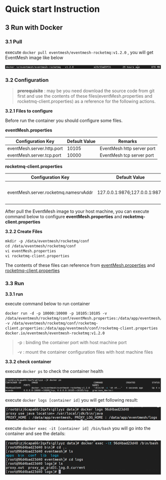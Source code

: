 # Quick start Instruction

## 3 Run with Docker

### 3.1 Pull

execute `docker pull eventmesh/eventmesh-rocketmq:v1.2.0` , you will get EventMesh image like below

![image-20210309155255510](../../images/docker/docker-image.png)

### 3.2 Configuration

> **prerequisite** : may be you need download the source code from git first and use the contents of these files(eventMesh.properties and rocketmq-client.properties) as a reference for the following actions.

**3.2.1 Files to configure**

Before run the container you should configure some files.

**eventMesh.properties**

| Configuration Key      | Default Value | Remarks                    |
| ---------------------- | ------------- | -------------------------- |
| eventMesh.server.http.port | 10105         | EventMesh http server port |
| eventMesh.server.tcp.port  | 10000         | EventMesh tcp server port  |

**rocketmq-client.properties**

| Configuration Key                 | Default Value                 | Remarks                          |
| --------------------------------- | ----------------------------- | -------------------------------- |
| eventMesh.server.rocketmq.namesrvAddr | 127.0.0.1:9876;127.0.0.1:9876 | RocketMQ namesrv default address |

After pull the EventMesh image to your host machine, you can execute command below to configure **eventMesh.properties**
and **rocketmq-client.properties**

**3.2.2 Create Files**

```shell
mkdir -p /data/eventmesh/rocketmq/conf
cd /data/eventmesh/rocketmq/conf
vi eventMesh.properties
vi rocketmq-client.properties
```

The contents of these files can reference
from [eventMesh.properties](https://github.com/WeBankFinTech/EventMesh/blob/develop/eventmesh-runtime/conf/eventMesh.properties)
and [rocketmq-client.properties](https://github.com/WeBankFinTech/EventMesh/blob/develop/eventmesh-runtime/conf/rocketmq-client.properties)

### 3.3 Run

**3.3.1 run**

execute command below to run container

```
docker run -d -p 10000:10000 -p 10105:10105 -v /data/eventmesh/rocketmq/conf/eventMesh.properties:/data/app/eventmesh/conf/eventMesh.properties -v /data/eventmesh/rocketmq/conf/rocketmq-client.properties:/data/app/eventmesh/conf/rocketmq-client.properties docker.io/eventmesh/eventmesh-rocketmq:v1.2.0
```

> -p : binding the container port with host machine port
>
> -v : mount the container configuration files with host machine files

**3.3.2 check container**

execute `docker ps` to check the container health

![image-docker-ps](../../images/docker/docker-ps.png)

execute `docker logs [container id]` you will get following result:

![image-docker-logs](../../images/docker/docker-logs.png)

execute `docker exec -it [container id] /bin/bash` you will go into the container and see the details:

![image-docker-exec](../../images/docker/docker-exec.png)
